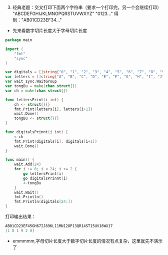 3. 经典老题：交叉打印下面两个字符串（要求一个打印完，另一个会继续打印）
"ABCDEFGHIJKLMNOPQRSTUVWXYZ" "0123..."
得到："AB01CD23EF34..."
- 先来看数字切片长度大于字母切片长度
```Go
package main

import (
	"fmt"
	"sync"
)

var digitals = []string{"0", "1", "2", "3", "4", "5", "6", "7", "8", "9", "1", "1", "1", "2", "1", "3", "1", "4", "1", "5", "1", "6", "1", "7", "1", "8", "1", "9", "2", "0"}
var letters = []string{"A", "B", "C", "D", "E", "F", "G", "H", "I", "J", "K", "L", "M", "N", "O", "P", "Q", "R", "S", "T", "U", "V", "W", "X", "Y", "Z"}
var wait sync.WaitGroup
var tongBu = make(chan struct{})
var ch = make(chan struct{})

func lettersPrint(i int) {
	ch <- struct{}{}
	fmt.Print(letters[i], letters[i+1])
	wait.Done()
	tongBu <- struct{}{}
}

func digitalsPrinnt(i int) {
	<-ch
	fmt.Print(digitals[i], digitals[i+1])
	wait.Done()
}

func main() {
	wait.Add(24)
	for i := 0; i < 24; i += 2 {
		go lettersPrint(i)
		go digitalsPrinnt(i)
		<-tongBu
	}
	wait.Wait()
	fmt.Println()
	fmt.Println(digitals[24:])
}
```
打印输出结果：
```Go
AB01CD23EF45GH67IJ89KL11MN12OP13QR14ST15UV16WX17
[1 8 1 9 2 0]
```
- emmmmm,字母切片长度大于数字切片长度的情况有点复杂，这里就先不演示了
